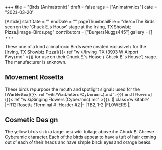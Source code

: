 +++
title = "Birds (Animatronic)"
draft = false
tags = ["Animatronics"]
date = "2023-03-20"

[Article]
startDate = ""
endDate = ""
pageThumbnailFile = "desc=The Birds seen on the 'Chuck E.'s House' stage at the Irving, TX Showbiz Pizza.|image=Birds.png"
contributors = ["BurgersNuggs445"]
gallery = []
+++


These one of a kind animatronic Birds were created exclusively for the [Irving, TX Showbiz Pizza]({{< ref "wiki/Irving, TX (3903 W Airport Fwy).md" >}}) for use on their Chuck E.'s House ('Chuck E.'s House') stage. The manufacturer is unknown.

<h2> Movement Rosetta </h2>
These birds repurpose the mouth and spotlight signals used for the [Warblettes]({{< ref "wiki/Warblettes (Cyberamic).md" >}}) and [Flowers]({{< ref "wiki/Singing Flowers (Cyberamic).md" >}}).
{| class='wikitable'
|+R12 Rosetta
!Terminal #
!Header #2
|-
|TB2, 1-2
|FLOWERS
|}

<h2> Cosmetic Design </h2>
The yellow birds sit in a large nest with foliage above the Chuck E. Cheese Cyberamic character. Each of the birds appear to have a tuft of hair coming out of each of their heads and have simple black eyes and orange beaks.